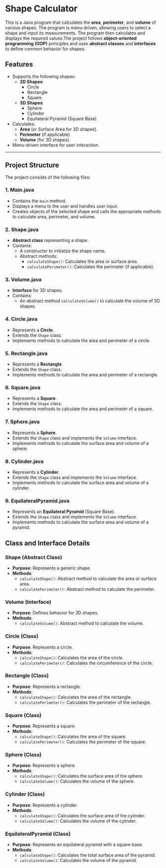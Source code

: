 # Shape Calculator
This is a Java program that calculates the **area**, **perimeter**, and **volume** of various shapes. The program is menu-driven, allowing users to select a shape and input its measurements. The program then calculates and displays the required values.The project follows **object-oriented programming (OOP)** principles and uses **abstract classes** and **interfaces** to define common behavior for shapes.

## **Features**
- Supports the following shapes:
  - **2D Shapes**:
    - Circle
    - Rectangle
    - Square
  - **3D Shapes**:
    - Sphere
    - Cylinder
    - Equilateral Pyramid (Square Base)
- Calculates:
  - **Area** (or Surface Area for 3D shapes).
  - **Perimeter** (if applicable).
  - **Volume** (for 3D shapes).
- Menu-driven interface for user interaction.

---

## **Project Structure**
The project consists of the following files:

### **1. Main.java**
- Contains the `main` method.
- Displays a menu to the user and handles user input.
- Creates objects of the selected shape and calls the appropriate methods to calculate area, perimeter, and volume.

### **2. Shape.java**
- **Abstract class** representing a shape.
- Contains:
  - A constructor to initialize the shape name.
  - Abstract methods:
    - `calculateShape()`: Calculates the area or surface area.
    - `calculatePerimeter()`: Calculates the perimeter (if applicable).

### **3. Volume.java**
- **Interface** for 3D shapes.
- Contains:
  - An abstract method `calculateVolume()` to calculate the volume of 3D shapes.

### **4. Circle.java**
- Represents a **Circle**.
- Extends the `Shape` class.
- Implements methods to calculate the area and perimeter of a circle.

### **5. Rectangle.java**
- Represents a **Rectangle**.
- Extends the `Shape` class.
- Implements methods to calculate the area and perimeter of a rectangle.

### **6. Square.java**
- Represents a **Square**.
- Extends the `Shape` class.
- Implements methods to calculate the area and perimeter of a square.

### **7. Sphere.java**
- Represents a **Sphere**.
- Extends the `Shape` class and implements the `Volume` interface.
- Implements methods to calculate the surface area and volume of a sphere.

### **8. Cylinder.java**
- Represents a **Cylinder**.
- Extends the `Shape` class and implements the `Volume` interface.
- Implements methods to calculate the surface area and volume of a cylinder.

### **9. EquilateralPyramid.java**
- Represents an **Equilateral Pyramid** (Square Base).
- Extends the `Shape` class and implements the `Volume` interface.
- Implements methods to calculate the surface area and volume of a pyramid.


## **Class and Interface Details**

### **Shape (Abstract Class)**
- **Purpose**: Represents a generic shape.
- **Methods**:
  - `calculateShape()`: Abstract method to calculate the area or surface area.
  - `calculatePerimeter()`: Abstract method to calculate the perimeter.

### **Volume (Interface)**
- **Purpose**: Defines behavior for 3D shapes.
- **Methods**:
  - `calculateVolume()`: Abstract method to calculate the volume.

### **Circle (Class)**
- **Purpose**: Represents a circle.
- **Methods**:
  - `calculateShape()`: Calculates the area of the circle.
  - `calculatePerimeter()`: Calculates the circumference of the circle.

### **Rectangle (Class)**
- **Purpose**: Represents a rectangle.
- **Methods**:
  - `calculateShape()`: Calculates the area of the rectangle.
  - `calculatePerimeter()`: Calculates the perimeter of the rectangle.

### **Square (Class)**
- **Purpose**: Represents a square.
- **Methods**:
  - `calculateShape()`: Calculates the area of the square.
  - `calculatePerimeter()`: Calculates the perimeter of the square.

### **Sphere (Class)**
- **Purpose**: Represents a sphere.
- **Methods**:
  - `calculateShape()`: Calculates the surface area of the sphere.
  - `calculateVolume()`: Calculates the volume of the sphere.

### **Cylinder (Class)**
- **Purpose**: Represents a cylinder.
- **Methods**:
  - `calculateShape()`: Calculates the surface area of the cylinder.
  - `calculateVolume()`: Calculates the volume of the cylinder.

### **EquilateralPyramid (Class)**
- **Purpose**: Represents an equilateral pyramid with a square base.
- **Methods**:
  - `calculateShape()`: Calculates the total surface area of the pyramid.
  - `calculateVolume()`: Calculates the volume of the pyramid.


